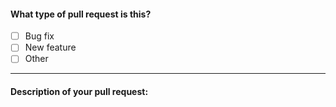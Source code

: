 #### What type of pull request is this?
- [ ] Bug fix
- [ ] New feature
- [ ] Other
---
#### Description of your pull request:
